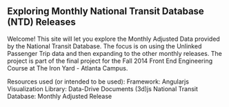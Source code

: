 ## Exploring Monthly National Transit Database (NTD) Releases

Welcome! This site will let you explore the Monthly Adjusted Data
  provided by the National Transit Database. The focus is on using the Unlinked Passenger Trip data and then expanding to the other monthly releases. The project is part of the final project for the Fall 2014 Front End Engineering Course at The Iron Yard - Atlanta Campus.

  Resources used (or intended to be used):
  Framework:  Angularjs
  Visualization Library: Data-Drive Documents (3d)js
  National Transit Database: Monthly Adjusted Release
